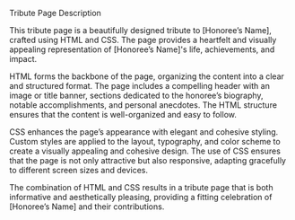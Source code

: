 Tribute Page Description

This tribute page is a beautifully designed tribute to [Honoree’s Name], crafted using HTML and CSS. The page provides a heartfelt and visually appealing representation of [Honoree’s Name]'s life, achievements, and impact.

HTML forms the backbone of the page, organizing the content into a clear and structured format. The page includes a compelling header with an image or title banner, sections dedicated to the honoree’s biography, notable accomplishments, and personal anecdotes. The HTML structure ensures that the content is well-organized and easy to follow.

CSS enhances the page’s appearance with elegant and cohesive styling. Custom styles are applied to the layout, typography, and color scheme to create a visually appealing and cohesive design. The use of CSS ensures that the page is not only attractive but also responsive, adapting gracefully to different screen sizes and devices.

The combination of HTML and CSS results in a tribute page that is both informative and aesthetically pleasing, providing a fitting celebration of [Honoree’s Name] and their contributions.
